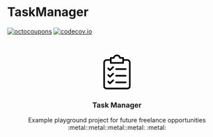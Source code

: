 # TaskManager 

[![octocoupons](https://circleci.com/gh/octocoupons/task-manager.svg?style=shield)](https://app.circleci.com/pipelines/github/octocoupons/task-manager) [![codecov.io](https://codecov.io/github/octocoupons/task-manager/coverage.svg?branch=master)](https://codecov.io/gh/octocoupons/task-manager/branch/master)

<!-- PROJECT LOGO -->
<br />
<p align="center">
  <img src="./src/assets/clipboard.png" alt="Logo" width="80" height="80">

  <h3 align="center">Task Manager</h3>

  <p align="center">
    Example playground project for future freelance opportunities :metal::metal::metal::metal: :metal:
  </p>
</p>
